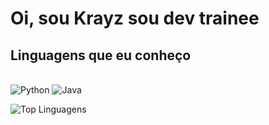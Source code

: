 # Oi, sou Krayz sou dev trainee

## Linguagens que eu conheço
<br>
<img src="https://img.shields.io/badge/Python-3776AB?style=for-the-badge&logo=python&logoColor=white" alt="Python"/>
<img src="https://img.shields.io/badge/Java-007396?style=for-the-badge&logo=java&logoColor=white" alt="Java"/>

![Top Linguagens](https://github-readme-stats.vercel.app/api/top-langs/?username=HeyKrayz&layout=compact&theme=radical)
